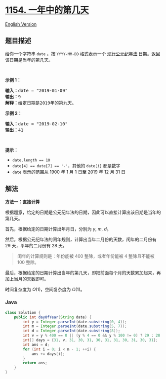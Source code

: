 # [1154. 一年中的第几天](https://leetcode.cn/problems/day-of-the-year)

[English Version](/solution/1100-1199/1154.Day%20of%20the%20Year/README_EN.md)

## 题目描述

<p>给你一个字符串&nbsp;<code>date</code> ，按 <code>YYYY-MM-DD</code> 格式表示一个 <a href="https://baike.baidu.com/item/公元/17855" target="_blank">现行公元纪年法</a> 日期。返回该日期是当年的第几天。</p>

<p>&nbsp;</p>

<p><strong>示例 1：</strong></p>

<pre>
<strong>输入：</strong>date = "2019-01-09"
<strong>输出：</strong>9
<strong>解释：</strong>给定日期是2019年的第九天。</pre>

<p><strong>示例 2：</strong></p>

<pre>
<strong>输入：</strong>date = "2019-02-10"
<strong>输出：</strong>41
</pre>

<p>&nbsp;</p>

<p><strong>提示：</strong></p>

<ul>
	<li><code>date.length == 10</code></li>
	<li><code>date[4] == date[7] == '-'</code>，其他的&nbsp;<code>date[i]</code>&nbsp;都是数字</li>
	<li><code>date</code> 表示的范围从 1900 年 1 月 1 日至 2019 年 12 月 31 日</li>
</ul>

## 解法

**方法一：直接计算**

根据题意，给定的日期是公元纪年法的日期，因此可以直接计算出该日期是当年的第几天。

首先，根据给定的日期计算出年月日，分别为 $y$, $m$, $d$。

然后，根据公元纪年法的闰年规则，计算出当年二月份的天数，闰年的二月份有 $29$ 天，平年的二月份有 $28$ 天。

> 闰年的计算规则是：年份能被 $400$ 整除，或者年份能被 $4$ 整除且不能被 $100$ 整除。

最后，根据给定的日期计算出当年的第几天，即把前面每个月的天数累加起来，再加上当月的天数即可。

时间复杂度为 $O(1)$，空间复杂度为 $O(1)$。

### **Java**

```java
class Solution {
    public int dayOfYear(String date) {
        int y = Integer.parseInt(date.substring(0, 4));
        int m = Integer.parseInt(date.substring(5, 7));
        int d = Integer.parseInt(date.substring(8));
        int v = y % 400 == 0 || (y % 4 == 0 && y % 100 != 0) ? 29 : 28;
        int[] days = {31, v, 31, 30, 31, 30, 31, 31, 30, 31, 30, 31};
        int ans = d;
        for (int i = 0; i < m - 1; ++i) {
            ans += days[i];
        }
        return ans;
    }
}
```

